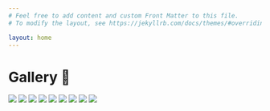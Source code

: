 ```yaml
---
# Feel free to add content and custom Front Matter to this file.
# To modify the layout, see https://jekyllrb.com/docs/themes/#overriding-theme-defaults

layout: home
---
```

# Gallery 📱

<image src="./././pics/a.jpeg"></image>
<image src="./././pics/b.jpeg"></image>
<image src="./././pics/c.jpeg"></image>
<image src="./././pics/d.jpeg"></image>
<image src="./././pics/e.jpeg"></image>
<image src="./././pics/f.jpeg"></image>
<image src="./././pics/g.jpeg"></image>
<image src="./././pics/h.jpeg"></image>
<image src="./././pics/i.jpeg"></image>


